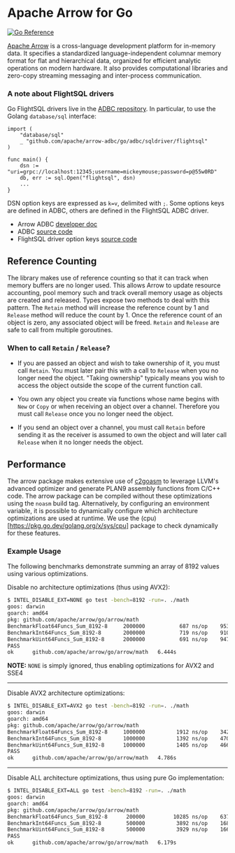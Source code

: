 <!---
  Licensed to the Apache Software Foundation (ASF) under one
  or more contributor license agreements.  See the NOTICE file
  distributed with this work for additional information
  regarding copyright ownership.  The ASF licenses this file
  to you under the Apache License, Version 2.0 (the
  "License"); you may not use this file except in compliance
  with the License.  You may obtain a copy of the License at

    http://www.apache.org/licenses/LICENSE-2.0

  Unless required by applicable law or agreed to in writing,
  software distributed under the License is distributed on an
  "AS IS" BASIS, WITHOUT WARRANTIES OR CONDITIONS OF ANY
  KIND, either express or implied.  See the License for the
  specific language governing permissions and limitations
  under the License.
-->

Apache Arrow for Go
===================

[![Go Reference](https://pkg.go.dev/badge/github.com/apache/arrow/go/v18.svg)](https://pkg.go.dev/github.com/apache/arrow/go/v18)

[Apache Arrow][arrow] is a cross-language development platform for in-memory
data. It specifies a standardized language-independent columnar memory format
for flat and hierarchical data, organized for efficient analytic operations on
modern hardware. It also provides computational libraries and zero-copy
streaming messaging and inter-process communication.

### A note about FlightSQL drivers

Go FlightSQL drivers live in the
[ADBC repository](https://github.com/apache/arrow-adbc/tree/main/go/adbc).
In particular, to use the Golang `database/sql` interface:
```golang
import (
    "database/sql"
    _ "github.com/apache/arrow-adbc/go/adbc/sqldriver/flightsql"
)

func main() {
    dsn := "uri=grpc://localhost:12345;username=mickeymouse;password=p@55w0RD"
    db, err := sql.Open("flightsql", dsn)
    ...
}
```

DSN option keys are expressed as `k=v`, delimited with `;`. 
Some options keys are defined in ADBC, others are defined in the FlightSQL ADBC driver.
- Arrow ADBC [developer doc](https://arrow.apache.org/adbc/main/driver/flight_sql.html#client-options)
- ADBC [source code](https://github.com/apache/arrow-adbc/blob/3d12fad1bae21029a8ff25604d6e65760c3f65bd/go/adbc/adbc.go#L149-L158)
- FlightSQL driver option keys [source code](https://github.com/apache/arrow-adbc/blob/3d12fad1bae21029a8ff25604d6e65760c3f65bd/go/adbc/driver/flightsql/flightsql_adbc.go#L70-L81)

Reference Counting
------------------

The library makes use of reference counting so that it can track when memory
buffers are no longer used. This allows Arrow to update resource accounting,
pool memory such and track overall memory usage as objects are created and
released. Types expose two methods to deal with this pattern. The `Retain`
method will increase the reference count by 1 and `Release` method will reduce
the count by 1. Once the reference count of an object is zero, any associated
object will be freed. `Retain` and `Release` are safe to call from multiple
goroutines.

### When to call `Retain` / `Release`?

* If you are passed an object and wish to take ownership of it, you must call
  `Retain`. You must later pair this with a call to `Release` when you no
  longer need the object.  "Taking ownership" typically means you wish to
  access the object outside the scope of the current function call.

* You own any object you create via functions whose name begins with `New` or
  `Copy` or when receiving an object over a channel. Therefore you must call
  `Release` once you no longer need the object.

* If you send an object over a channel, you must call `Retain` before sending
  it as the receiver is assumed to own the object and will later call `Release`
  when it no longer needs the object.

Performance
-----------

The arrow package makes extensive use of [c2goasm][] to leverage LLVM's
advanced optimizer and generate PLAN9 assembly functions from C/C++ code. The
arrow package can be compiled without these optimizations using the `noasm`
build tag. Alternatively, by configuring an environment variable, it is
possible to dynamically configure which architecture optimizations are used at
runtime. We use the (cpu)[https://pkg.go.dev/golang.org/x/sys/cpu] package to
check dynamically for these features.

### Example Usage

The following benchmarks demonstrate summing an array of 8192 values using
various optimizations.

Disable no architecture optimizations (thus using AVX2):

```sh
$ INTEL_DISABLE_EXT=NONE go test -bench=8192 -run=. ./math
goos: darwin
goarch: amd64
pkg: github.com/apache/arrow/go/arrow/math
BenchmarkFloat64Funcs_Sum_8192-8   	 2000000	       687 ns/op	95375.41 MB/s
BenchmarkInt64Funcs_Sum_8192-8     	 2000000	       719 ns/op	91061.06 MB/s
BenchmarkUint64Funcs_Sum_8192-8    	 2000000	       691 ns/op	94797.29 MB/s
PASS
ok  	github.com/apache/arrow/go/arrow/math	6.444s
```

**NOTE:** `NONE` is simply ignored, thus enabling optimizations for AVX2 and SSE4

----

Disable AVX2 architecture optimizations:

```sh
$ INTEL_DISABLE_EXT=AVX2 go test -bench=8192 -run=. ./math
goos: darwin
goarch: amd64
pkg: github.com/apache/arrow/go/arrow/math
BenchmarkFloat64Funcs_Sum_8192-8   	 1000000	      1912 ns/op	34263.63 MB/s
BenchmarkInt64Funcs_Sum_8192-8     	 1000000	      1392 ns/op	47065.57 MB/s
BenchmarkUint64Funcs_Sum_8192-8    	 1000000	      1405 ns/op	46636.41 MB/s
PASS
ok  	github.com/apache/arrow/go/arrow/math	4.786s
```

----

Disable ALL architecture optimizations, thus using pure Go implementation:

```sh
$ INTEL_DISABLE_EXT=ALL go test -bench=8192 -run=. ./math
goos: darwin
goarch: amd64
pkg: github.com/apache/arrow/go/arrow/math
BenchmarkFloat64Funcs_Sum_8192-8   	  200000	     10285 ns/op	6371.41 MB/s
BenchmarkInt64Funcs_Sum_8192-8     	  500000	      3892 ns/op	16837.37 MB/s
BenchmarkUint64Funcs_Sum_8192-8    	  500000	      3929 ns/op	16680.00 MB/s
PASS
ok  	github.com/apache/arrow/go/arrow/math	6.179s
```

[arrow]:    https://arrow.apache.org
[c2goasm]:  https://github.com/minio/c2goasm
